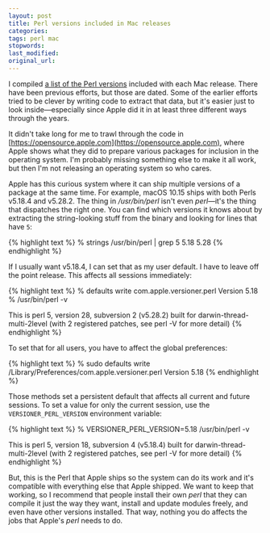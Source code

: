 ```yaml
---
layout: post
title: Perl versions included in Mac releases
categories:
tags: perl mac
stopwords:
last_modified:
original_url:
---
```


I compiled [a list of the Perl versions](https://github.com/briandfoy/mac-perl-versions) included with each Mac release. There have been previous efforts, but those are dated. Some of the earlier efforts tried to be clever by writing code to extract that data, but it's easier just to look inside—especially since Apple did it in at least three different ways through the years.

It didn't take long for me to trawl through the code in [https://opensource.apple.com](https://opensource.apple.com), where Apple shows what they did to prepare various packages for inclusion in the operating system. I'm probably missing something else to make it all work, but then I'm not releasing an operating system so who cares.

Apple has this curious system where it can ship multiple versions of a package at the same time. For example, macOS 10.15 ships with both Perls v5.18.4 and v5.28.2. The thing in */usr/bin/perl* isn't even *perl*—it's the thing that dispatches the right one. You can find which versions it knows about by extracting the string-looking stuff from the binary and looking for lines that have `5`:

{% highlight text %}
% strings /usr/bin/perl | grep 5
5.18
5.28
{% endhighlight %}

If I usually want v5.18.4, I can set that as my user default. I have to leave off the point release. This affects all sessions immediately:

{% highlight text %}
% defaults write com.apple.versioner.perl Version 5.18
% /usr/bin/perl -v

This is perl 5, version 28, subversion 2 (v5.28.2) built for darwin-thread-multi-2level
(with 2 registered patches, see perl -V for more detail)
{% endhighlight %}

To set that for all users, you have to affect the global preferences:

{% highlight text %}
% sudo defaults write /Library/Preferences/com.apple.versioner.perl Version 5.18
{% endhighlight %}

Those methods set a persistent default that affects all current and future sessions. To set a value for only the current session, use the `VERSIONER_PERL_VERSION` environment variable:

{% highlight text %}
% VERSIONER_PERL_VERSION=5.18 /usr/bin/perl -v

This is perl 5, version 18, subversion 4 (v5.18.4) built for darwin-thread-multi-2level
(with 2 registered patches, see perl -V for more detail)
{% endhighlight %}

But, this is the Perl that Apple ships so the system can do its work and it's compatible with everything else that Apple shipped. We want to keep that working, so I recommend that people install their own *perl* that they can compile it just the way they want, install and update modules freely, and even have other versions installed. That way, nothing you do affects the jobs that Apple's *perl* needs to do.
